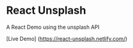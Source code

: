 # React Unsplash

A React Demo using the unsplash API

[Live Demo]
(https://react-unsplash.netlify.com/)